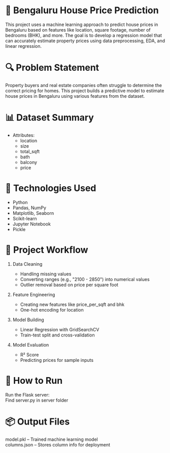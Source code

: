# 🏡 Bengaluru House Price Prediction
This project uses a machine learning approach to predict house prices in Bengaluru based on features like location, square footage, number of bedrooms (BHK), and more. The goal is to develop a regression model that can accurately estimate property prices using data preprocessing, EDA, and linear regression.

# 🔍 Problem Statement
Property buyers and real estate companies often struggle to determine the correct pricing for homes. This project builds a predictive model to estimate house prices in Bengaluru using various features from the dataset.

# 📊 Dataset Summary
- Attributes:
    - location
    - size
    - total_sqft
    - bath
    - balcony
    - price

# 🔧 Technologies Used
- Python
- Pandas, NumPy
- Matplotlib, Seaborn
- Scikit-learn
- Jupyter Notebook
- Pickle

# 🚀 Project Workflow
1. Data Cleaning  
    - Handling missing values
    - Converting ranges (e.g., "2100 - 2850") into numerical values
    - Outlier removal based on price per square foot

2. Feature Engineering
    - Creating new features like price_per_sqft and bhk
    - One-hot encoding for location

3. Model Building
    - Linear Regression with GridSearchCV
    - Train-test split and cross-validation

4. Model Evaluation
    - R² Score
    - Predicting prices for sample inputs

# 📌 How to Run
Run the Flask server:  
Find server.py in server folder  

# 📦 Output Files
model.pkl – Trained machine learning model  
columns.json – Stores column info for deployment  
